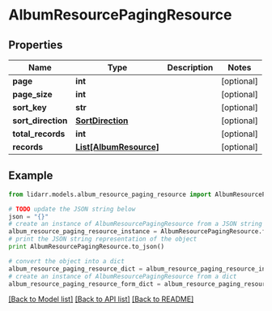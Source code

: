# AlbumResourcePagingResource


## Properties
Name | Type | Description | Notes
------------ | ------------- | ------------- | -------------
**page** | **int** |  | [optional] 
**page_size** | **int** |  | [optional] 
**sort_key** | **str** |  | [optional] 
**sort_direction** | [**SortDirection**](SortDirection.md) |  | [optional] 
**total_records** | **int** |  | [optional] 
**records** | [**List[AlbumResource]**](AlbumResource.md) |  | [optional] 

## Example

```python
from lidarr.models.album_resource_paging_resource import AlbumResourcePagingResource

# TODO update the JSON string below
json = "{}"
# create an instance of AlbumResourcePagingResource from a JSON string
album_resource_paging_resource_instance = AlbumResourcePagingResource.from_json(json)
# print the JSON string representation of the object
print AlbumResourcePagingResource.to_json()

# convert the object into a dict
album_resource_paging_resource_dict = album_resource_paging_resource_instance.to_dict()
# create an instance of AlbumResourcePagingResource from a dict
album_resource_paging_resource_form_dict = album_resource_paging_resource.from_dict(album_resource_paging_resource_dict)
```
[[Back to Model list]](../README.md#documentation-for-models) [[Back to API list]](../README.md#documentation-for-api-endpoints) [[Back to README]](../README.md)



